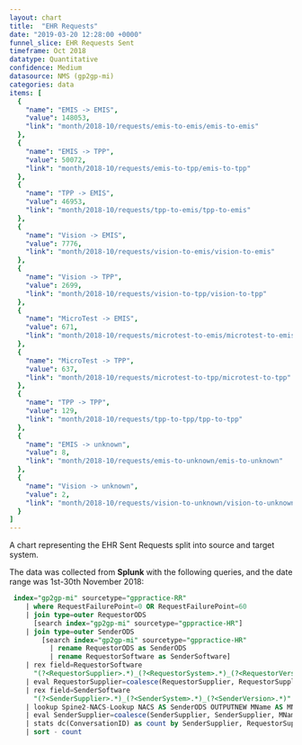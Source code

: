 ```yaml
---
layout: chart
title:  "EHR Requests"
date: "2019-03-20 12:28:00 +0000"
funnel_slice: EHR Requests Sent
timeframe: Oct 2018
datatype: Quantitative
confidence: Medium
datasource: NMS (gp2gp-mi)
categories: data
items: [
  {
    "name": "EMIS -> EMIS",
    "value": 148053,
    "link": "month/2018-10/requests/emis-to-emis/emis-to-emis"
  },
  {
    "name": "EMIS -> TPP",
    "value": 50072,
    "link": "month/2018-10/requests/emis-to-tpp/emis-to-tpp"
  },
  {
    "name": "TPP -> EMIS",
    "value": 46953,
    "link": "month/2018-10/requests/tpp-to-emis/tpp-to-emis"
  },
  {
    "name": "Vision -> EMIS",
    "value": 7776,
    "link": "month/2018-10/requests/vision-to-emis/vision-to-emis"
  },
  {
    "name": "Vision -> TPP",
    "value": 2699,
    "link": "month/2018-10/requests/vision-to-tpp/vision-to-tpp"
  },
  {
    "name": "MicroTest -> EMIS",
    "value": 671,
    "link": "month/2018-10/requests/microtest-to-emis/microtest-to-emis"
  },
  {
    "name": "MicroTest -> TPP",
    "value": 637,
    "link": "month/2018-10/requests/microtest-to-tpp/microtest-to-tpp"
  },
  {
    "name": "TPP -> TPP",
    "value": 129,
    "link": "month/2018-10/requests/tpp-to-tpp/tpp-to-tpp"
  },
  {
    "name": "EMIS -> unknown",
    "value": 8,
    "link": "month/2018-10/requests/emis-to-unknown/emis-to-unknown"
  },
  {
    "name": "Vision -> unknown",
    "value": 2,
    "link": "month/2018-10/requests/vision-to-unknown/vision-to-unknown" 
  }
]
---
```

A chart representing the EHR Sent Requests split into source and target system.

The data was collected from **Splunk** with the following queries, and the date range was 1st-30th November 2018:

```sql
 index="gp2gp-mi" sourcetype="gppractice-RR"
    | where RequestFailurePoint=0 OR RequestFailurePoint=60 
    | join type=outer RequestorODS 
      [search index="gp2gp-mi" sourcetype="gppractice-HR"] 
    | join type=outer SenderODS 
        [search index="gp2gp-mi" sourcetype="gppractice-HR" 
          | rename RequestorODS as SenderODS 
          | rename RequestorSoftware as SenderSoftware]
    | rex field=RequestorSoftware 
      "(?<RequestorSupplier>.*)_(?<RequestorSystem>.*)_(?<RequestorVersion>.*)"
    | eval RequestorSupplier=coalesce(RequestorSupplier, RequestorSupplier, "unknown")
    | rex field=SenderSoftware 
      "(?<SenderSupplier>.*)_(?<SenderSystem>.*)_(?<SenderVersion>.*)"
    | lookup Spine2-NACS-Lookup NACS AS SenderODS OUTPUTNEW MName AS MName
    | eval SenderSupplier=coalesce(SenderSupplier, SenderSupplier, MName, MName, "unknown")
    | stats dc(ConversationID) as count by SenderSupplier, RequestorSupplier
    | sort - count
```
